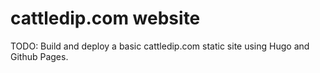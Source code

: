 # cattledip.com website

TODO: Build and deploy a basic cattledip.com static site using Hugo and Github Pages.
